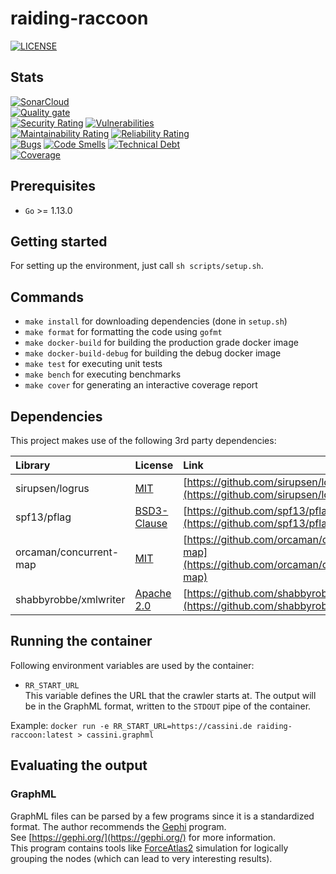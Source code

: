 # raiding-raccoon

[![LICENSE](https://img.shields.io/badge/license-MIT-orange.svg)](LICENSE)

## Stats

[![SonarCloud](https://sonarcloud.io/images/project_badges/sonarcloud-black.svg)](https://sonarcloud.io/dashboard?id=HeikoAlexanderWeber.raiding-raccoon)\
[![Quality gate](https://sonarcloud.io/api/project_badges/quality_gate?project=HeikoAlexanderWeber.raiding-raccoon)](https://sonarcloud.io/dashboard?id=HeikoAlexanderWeber.raiding-raccoon)\
[![Security Rating](https://sonarcloud.io/api/project_badges/measure?project=HeikoAlexanderWeber.raiding-raccoon&metric=security_rating)](https://sonarcloud.io/dashboard?id=HeikoAlexanderWeber.raiding-raccoon)
[![Vulnerabilities](https://sonarcloud.io/api/project_badges/measure?project=HeikoAlexanderWeber.raiding-raccoon&metric=vulnerabilities)](https://sonarcloud.io/dashboard?id=HeikoAlexanderWeber.raiding-raccoon)\
[![Maintainability Rating](https://sonarcloud.io/api/project_badges/measure?project=HeikoAlexanderWeber.raiding-raccoon&metric=sqale_rating)](https://sonarcloud.io/dashboard?id=HeikoAlexanderWeber.raiding-raccoon)
[![Reliability Rating](https://sonarcloud.io/api/project_badges/measure?project=HeikoAlexanderWeber.raiding-raccoon&metric=reliability_rating)](https://sonarcloud.io/dashboard?id=HeikoAlexanderWeber.raiding-raccoon)\
[![Bugs](https://sonarcloud.io/api/project_badges/measure?project=HeikoAlexanderWeber.raiding-raccoon&metric=bugs)](https://sonarcloud.io/dashboard?id=HeikoAlexanderWeber.raiding-raccoon)
[![Code Smells](https://sonarcloud.io/api/project_badges/measure?project=HeikoAlexanderWeber.raiding-raccoon&metric=code_smells)](https://sonarcloud.io/dashboard?id=HeikoAlexanderWeber.raiding-raccoon)
[![Technical Debt](https://sonarcloud.io/api/project_badges/measure?project=HeikoAlexanderWeber.raiding-raccoon&metric=sqale_index)](https://sonarcloud.io/dashboard?id=HeikoAlexanderWeber.raiding-raccoon)\
[![Coverage](https://sonarcloud.io/api/project_badges/measure?project=HeikoAlexanderWeber.raiding-raccoon&metric=coverage)](https://sonarcloud.io/dashboard?id=HeikoAlexanderWeber.raiding-raccoon)



## Prerequisites

* `Go` >= 1.13.0

## Getting started

For setting up the environment, just call `sh scripts/setup.sh`.

## Commands

* `make install` for downloading dependencies (done in `setup.sh`)
* `make format` for formatting the code using `gofmt`
* `make docker-build` for building the production grade docker image
* `make docker-build-debug` for building the debug docker image
* `make test` for executing unit tests
* `make bench` for executing benchmarks
* `make cover` for generating an interactive coverage report

## Dependencies

This project makes use of the following 3rd party dependencies:

| Library                | License                                                                   | Link                                                                                   |
| :--------------------- | :------------------------------------------------------------------------ | :------------------------------------------------------------------------------------- |
| sirupsen/logrus        | [MIT](https://github.com/sirupsen/logrus/blob/master/LICENSE)             | [https://github.com/sirupsen/logrus](https://github.com/sirupsen/logrus)               |
| spf13/pflag            | [BSD3-Clause](https://github.com/spf13/pflag/blob/master/LICENSE)         | [https://github.com/spf13/pflag](https://github.com/spf13/pflag)                       |
| orcaman/concurrent-map | [MIT](https://github.com/orcaman/concurrent-map/blob/master/LICENSE)      | [https://github.com/orcaman/concurrent-map](https://github.com/orcaman/concurrent-map) |
| shabbyrobbe/xmlwriter  | [Apache 2.0](https://github.com/shabbyrobe/xmlwriter/blob/master/LICENSE) | [https://github.com/shabbyrobe/xmlwriter](https://github.com/shabbyrobe/xmlwriter)     |

## Running the container

Following environment variables are used by the container:

* `RR_START_URL`\
    This variable defines the URL that the crawler starts at. The output will be in the GraphML format, written to the `STDOUT` pipe of the container.

Example: `docker run -e RR_START_URL=https://cassini.de raiding-raccoon:latest > cassini.graphml`

## Evaluating the output

### GraphML

GraphML files can be parsed by a few programs since it is a standardized format. The author recommends the [Gephi](https://gephi.org/) program.\
See [https://gephi.org/](https://gephi.org/) for more information.\
This program contains tools like [ForceAtlas2](https://medialab.sciencespo.fr/publications/Jacomy_Heymann_Venturini-Force_Atlas2.pdf) simulation for logically grouping the nodes (which can lead to very interesting results).

